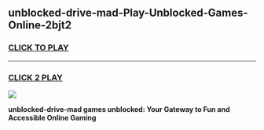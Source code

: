 
## unblocked-drive-mad-Play-Unblocked-Games-Online-2bjt2
<h3>
<a href="https://premium76.site?title=unblocked-drive-mad&ref=25A">CLICK TO PLAY</a></h3>
<hr>

<h3>
<a href="https://premium76.site?title=unblocked-drive-mad&ref=25A">CLICK 2 PLAY</a>
  
</h3>

<a href="https://premium76.site?title=unblocked-drive-mad&ref=25A"><img src="https://clearcache.store/games.png"></a>


**unblocked-drive-mad games unblocked: Your Gateway to Fun and Accessible Online Gaming**
